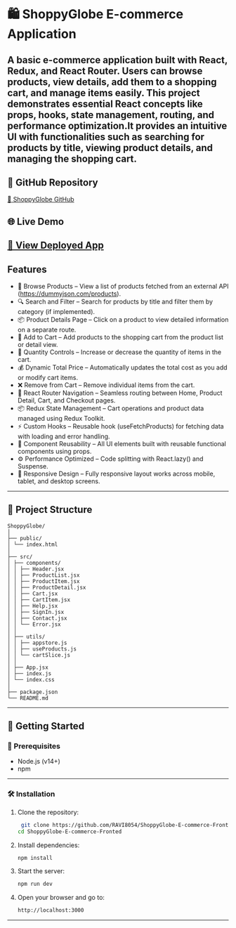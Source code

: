 # 🛍️ ShoppyGlobe E-commerce Application
 A basic e-commerce application built with **React**, **Redux**, and **React Router**. Users can browse products, view details, add them to a shopping cart, and  manage items easily. This project demonstrates essential React concepts like props, hooks, state management, routing, and performance optimization.It provides   an intuitive UI with functionalities such as searching for products by title, viewing product details, and managing the shopping cart. 
---
## 📌 GitHub Repository
   [🔗 ShoppyGlobe GitHub](https://github.com/RAVI8054/ShoppyGlobe-E-commerce-Fronted)

## 🌐 Live Demo
   [🔗 View Deployed App](link) 
---
## Features
  - 🛒 Browse Products – View a list of products fetched from an external API (https://dummyjson.com/products).
  - 🔍 Search and Filter – Search for products by title and filter them by category (if implemented).
  - 📦 Product Details Page – Click on a product to view detailed information on a separate route.
  - 🧺 Add to Cart – Add products to the shopping cart from the product list or detail view. 
  - 🔄 Quantity Controls – Increase or decrease the quantity of items in the cart.
  - 💰 Dynamic Total Price – Automatically updates the total cost as you add or modify cart items.
  - ❌ Remove from Cart – Remove individual items from the cart.
  - 🔗 React Router Navigation – Seamless routing between Home, Product Detail, Cart, and Checkout pages.
  - 📦 Redux State Management – Cart operations and product data managed using Redux Toolkit.
  - ⚡ Custom Hooks – Reusable hook (useFetchProducts) for fetching data with loading and error handling.
  - 🧱 Component Reusability – All UI elements built with reusable functional components using props.
  - ⚙️ Performance Optimized – Code splitting with React.lazy() and Suspense.
  -  📱 Responsive Design – Fully responsive layout works across mobile, tablet, and desktop screens.
---
## 📁 Project Structure
```
ShoppyGlobe/
│
├── public/
│ └── index.html
│
├── src/
│ ├── components/
│ │ ├── Header.jsx
│ │ ├── ProductList.jsx
│ │ ├── ProductItem.jsx
│ │ ├── ProductDetail.jsx
│ │ ├── Cart.jsx
│ │ ├── CartItem.jsx
│ │ ├── Help.jsx
│ │ ├── SignIn.jsx
│ │ ├── Contact.jsx
│ │ └── Error.jsx
│ │
│ ├── utils/
│ │ ├── appstore.js
│ │ ├── useProducts.js
│ │ └── cartSlice.js
│ │
│ ├── App.jsx
│ ├── index.js
│ └── index.css
│
├── package.json
└── README.md
```
---
## 🚀 Getting Started
### 📁 Prerequisites
- Node.js (v14+)
- npm 
---
### 🛠️ Installation
1. Clone the repository:
   ```bash
    git clone https://github.com/RAVI8054/ShoppyGlobe-E-commerce-Fronted.git 
   cd ShoppyGlobe-E-commerce-Fronted
2. Install dependencies:
   ```bash
   npm install 
3. Start the server:
   ```bash
   npm run dev
4. Open your browser and go to:
    ```bash
    http://localhost:3000
---



